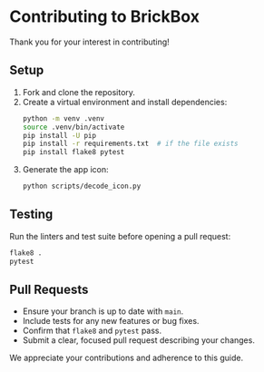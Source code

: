 # Contributing to BrickBox

Thank you for your interest in contributing!

## Setup
1. Fork and clone the repository.
2. Create a virtual environment and install dependencies:
   ```bash
   python -m venv .venv
   source .venv/bin/activate
   pip install -U pip
   pip install -r requirements.txt  # if the file exists
   pip install flake8 pytest
   ```
3. Generate the app icon:
   ```bash
   python scripts/decode_icon.py
   ```

## Testing
Run the linters and test suite before opening a pull request:
```bash
flake8 .
pytest
```

## Pull Requests
- Ensure your branch is up to date with `main`.
- Include tests for any new features or bug fixes.
- Confirm that `flake8` and `pytest` pass.
- Submit a clear, focused pull request describing your changes.

We appreciate your contributions and adherence to this guide.
